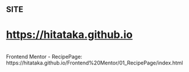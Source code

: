 ## SITE<br/>
# https://hitataka.github.io<br/>
<br/>
Frontend Mentor - RecipePage:<br/>
https://hitataka.github.io/Frontend%20Mentor/01_RecipePage/index.html
